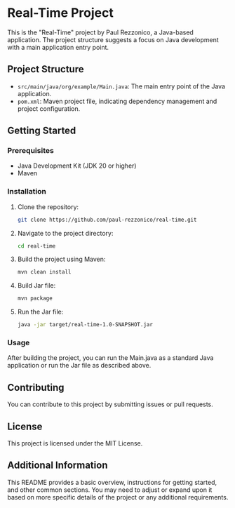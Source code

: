 # Real-Time Project

This is the "Real-Time" project by Paul Rezzonico, a Java-based application. The project structure suggests a focus on Java development with a main application entry point.

## Project Structure

- `src/main/java/org/example/Main.java`: The main entry point of the Java application.
- `pom.xml`: Maven project file, indicating dependency management and project configuration.

## Getting Started

### Prerequisites

- Java Development Kit (JDK 20 or higher)
- Maven

### Installation

1. Clone the repository:
    ```bash
    git clone https://github.com/paul-rezzonico/real-time.git
    ```

2. Navigate to the project directory:
    ```bash
    cd real-time
    ```

3. Build the project using Maven:

    ```bash
    mvn clean install
    ```

4. Build Jar file:

    ```bash
    mvn package
    ```

5. Run the Jar file:

    ```bash
    java -jar target/real-time-1.0-SNAPSHOT.jar
    ```

### Usage
After building the project, you can run the Main.java as a standard Java application or run the Jar file as described above.

## Contributing
You can contribute to this project by submitting issues or pull requests. 

## License
This project is licensed under the MIT License.


## Additional Information
This README provides a basic overview, instructions for getting started, and other common sections. You may need to adjust or expand upon it based on more specific details of the project or any additional requirements.

